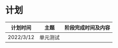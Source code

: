 # 计划

| 计划时间  | 主题     | 阶段完成时间及内容 |
| --------- | -------- | ------------------ |
| 2022/3/12 | 单元测试 |                    |
